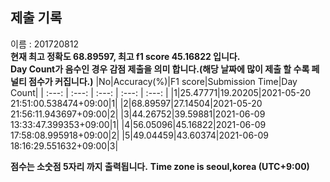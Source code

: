 


  
## 제출 기록  
이름 : 201720812  
**현재 최고 정확도 68.89597, 최고 f1 score 45.16822 입니다.**  
**Day Count가 음수인 경우 감점 제출을 의미 합니다.(해당 날짜에 많이 제출 할 수록 페널티 점수가 커집니다.)**
|No|Accuracy(%)|F1 score|Submission Time|Day Count|
| :---: | :---: | :---: | :---: | :---: |
|1|25.47771|19.20205|2021-05-20 21:51:00.538474+09:00|1|
|2|68.89597|27.14504|2021-05-20 21:56:11.943697+09:00|2|
|3|44.26752|39.59881|2021-06-09 13:33:47.399353+09:00|1|
|4|56.05096|45.16822|2021-06-09 17:58:08.995918+09:00|2|
|5|49.04459|43.60374|2021-06-09 18:16:29.551632+09:00|3|


**점수는 소숫점 5자리 까지 출력됩니다.**
**Time zone is seoul,korea (UTC+9:00)**
